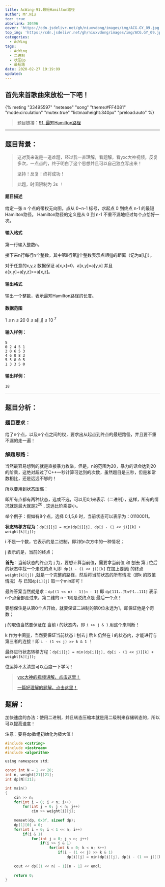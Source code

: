 ```yaml
---
title: AcWing-91.最短Hamilton路径
author: Mr.Niu
toc: true
abbrlink: 30496
cover: 'https://cdn.jsdelivr.net/gh/niuxvdong/images/img/ACG.GY_09.jpg'
top_img: 'https://cdn.jsdelivr.net/gh/niuxvdong/images/img/ACG.GY_09.jpg'
categories:
  - AcWing
tags:
  - AcWing
  - 二进制
  - 状压Dp
  - 最短路
date: 2020-02-27 19:19:09
updated:
---
```






## 首先来首歌曲来放松一下吧！

{% meting "33495597" "netease" "song" "theme:#FF4081" "mode:circulation" "mutex:true" "listmaxheight:340px" "preload:auto"  %}



> 题目链接：[91. 最短Hamilton路径](https://www.acwing.com/problem/content/93/)

---



## 题目背景：



> 这对我来说是一道难题，经过我一直理解，看题解，看yxc大神视频，反复多次，一点点的，终于明白了这个思想并且可以自己独立写出来！
>
> 坚持！反复！终将成功！
>
> 此题，时间限制为 3s ！

#### 题目描述



给定一张 n 个点的带权无向图，点从 0~n-1 标号，求起点 0 到终点 n-1 的最短Hamilton路径。 Hamilton路径的定义是从 0 到 n-1 不重不漏地经过每个点恰好一次。

#### 输入格式

第一行输入整数n。

接下来n行每行n个整数，其中第ii行第jj个整数表示点ii到jj的距离（记为a[i,j]）。

对于任意的x,y,z 数据保证 a[x,x]=0，a[x,y]=a[y,x] 并且 a[x,y]+a[y,z]>=a[x,z]。

#### 输出格式

输出一个整数，表示最短Hamilton路径的长度。

#### 数据范围

1 ≤ n ≤ 20
0 ≤ a[i,j] ≤ 10 <sup>7</sup>

#### 输入样例：

```
5
0 2 4 5 1
2 0 6 5 3
4 6 0 8 3
5 5 8 0 5
1 3 3 5 0
```

#### 输出样例：

```
18
```

---



## 题目分析：

### 题目要求：



给了n个点，以及n个点之间的权，要求出从起点到终点的最短路径，并且要不重不漏的走一遍！

### 解题思路：



当然最容易想到的就是直接暴力枚举，但是，n的范围为20，暴力的话会达到20的阶乘，这绝对超过了C++一秒计算可达到的次数，虽然题目是三秒，但是和常数相比，还是远远不够的！

所以要用到状态压缩：

即所有点都有两种状态，选或不选，可以用0,1来表示（二进制），这样，所有的情况就是最大就是2<sup>20</sup> , 这远比阶乘要小。

举个例子：假如有8个点，选择 0,1,5,6 时，当前状态可以表示为：01100011。

**状态转移方程为**：`dp[i][j] = min(dp[i][j], dp[i - (1 << j)][k] + weight[k][j]);`

i 不是一个数，它表示的是二进制，即2的n次方中的一种情况；

j 表示的是，当前的终点；

**首先**：当前状态的终点为 j 为，要想计算当前值，需要拿当前值 和 刨去 第 j 位后的状态中找一个走过的点 k,即` dp[i - (1 << j)][k]` 在加上要到j 的终点 `weight[k][j])` ,就是一个完整的路径，然后将当前状态的所有情况（即k 的取值情况）与 已知`dp[i][j]` 取一个min即可！

最终答案当然就是求：`dp[(1 << n) - 1][n - 1]` 即 `dp[111..共n个1..111]` 表示n个点全部走过来，第二维的 n - 1则是说终点是 最后一个点！

要想保住是从第0个点开始，就要保证二进制的第0位永远为1，即保证他是个奇数；

j 的取值当然要保证在 当前 i 的状态内，即 `i >> j & 1` 用这个来判断！

k 作为中间量，当然要保证当前状态 i 刨去 j 后 k 仍然在 i 的状态内，才能进行与第三者的连接！即 `i - (1 << j) >> k & 1` ！

最终进行状态转移方程：`dp[i][j] = min(dp[i][j], dp[i - (1 << j)][k] + weight[k][j]);`



位运算不太清楚可以百度一下学习！



> [yxc大神的视频讲解，点击这里！](https://www.acwing.com/problem/content/video/93/)
>
> [一篇好理解的题解，点击这里！](https://www.acwing.com/solution/acwing/content/7611/)



## 题解：



加快速度的办法：使用二进制，并且转态压缩本就是用二级制来存储转态的，所以可以提高速度！



注意：要将dp数组初始化为极大值！



```c
#include <cstring>
#include <iostream>
#include <algorithm>

using namespace std;

const int N = 1 << 20;
int n, weight[21][21];
int dp[N][21];

int main()
{
    cin >> n;
    for(int i = 0; i < n; i++)
        for(int j = 0; j < n; j++)
            cin >> weight[i][j];
    
    memset(dp, 0x3f, sizeof dp);
    dp[1][0] = 0;
    for(int i = 0; i < 1 << n; i++)
    	if(i & 1)
        	for(int j = 0; j < n; j++)
            	if(i >> j & 1)
                	for(int k = 0; k < n; k++)
                    	if(i - (1 << j) >> k & 1)
                        	dp[i][j] = min(dp[i][j], dp[i - (1 << j)][k] + weight[k][j]);
    
    cout << dp[(1 << n) - 1][n - 1] << endl;
    
    return 0;
}
```


